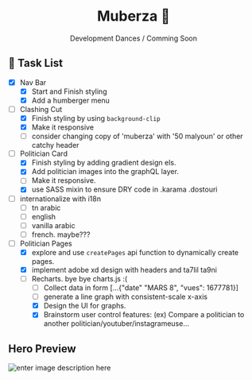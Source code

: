 
<p align="center">
  <!--<a href="https://www.gatsbyjs.com">
    <img alt="Gatsby" src="https://www.gatsbyjs.com/Gatsby-Monogram.svg" width="60" />
  </a>-->
</p>
<h1 align="center">
   Muberza 💢
</h1>
<p align= "center">Development Dances / Comming Soon </p>

## 🔨 Task List 
- [x] Nav Bar
  - [x] Start and Finish styling 
  - [x] Add a humberger menu
- [ ] Clashing Cut 
  - [x] Finish styling by using `background-clip`
  - [x] Make it responsive
  - [ ] consider changing copy of 'muberza' with '50 malyoun' or other catchy header
- [ ] Politician Card
  - [x] Finish styling by adding gradient design els.
  - [x] Add politician images into the graphQL layer.
  - [ ] Make it responsive.
  - [x] use SASS mixin to ensure DRY code in .karama .dostouri  
- [ ] internationalize with i18n
  - [ ] tn arabic
  - [ ] english
  - [ ] vanilla arabic
  - [ ] french. maybe??? 
- [ ] Politician Pages
  - [x] explore and use `createPages` api function to dynamically create pages.
  - [x] implement adobe xd design with headers and ta7lil ta9ni
  - [ ] Recharts. bye bye charts.js :(
    - [ ] Collect data in form [...{"date" "MARS 8", "vues": 1677781}]
    - [ ] generate a line graph with consistent-scale x-axis
    - [x] Design the UI for graphs.
    - [x] Brainstorm user control features: (ex) Compare a politician to another politician/youtuber/instagrameuse...  

## Hero Preview 
![enter image description here](https://i.imgur.com/RN8k8Vp.png)
